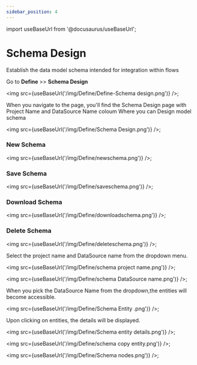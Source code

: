 ```yaml
---
sidebar_position: 4
---
```


import useBaseUrl from '@docusaurus/useBaseUrl';


# Schema Design
Establish the data model schema intended for integration within flows


Go to **Define** >> **Schema Design** 

<img src={useBaseUrl('/img/Define/Define-Schema design.png')} />;

When you navigate to the page, you'll find the Schema Design  page with Project Name and DataSource Name coloum Where you can Design model schema

<img src={useBaseUrl('/img/Define/Schema Design.png')} />;

### New Schema

<img src={useBaseUrl('/img/Define/newschema.png')} />; 

### Save Schema

<img src={useBaseUrl('/img/Define/saveschema.png')} />; 

### Download Schema

<img src={useBaseUrl('/img/Define/downloadschema.png')} />; 

### Delete Schema

<img src={useBaseUrl('/img/Define/deleteschema.png')} />; 

Select the project name and DataSource name from the dropdown menu.

<img src={useBaseUrl('/img/Define/schema project name.png')} />;  

<img src={useBaseUrl('/img/Define/schema DataSource name.png')} />; 

When you pick the DataSource Name from the dropdown,the entities will become accessible.


<img src={useBaseUrl('/img/Define/Schema Entity .png')} />; 

Upon clicking on entities, the details will be displayed.

<img src={useBaseUrl('/img/Define/Schema entity details.png')} />; 


<img src={useBaseUrl('/img/Define/schema copy entity.png')} />; 



<img src={useBaseUrl('/img/Define/Schema nodes.png')} />; 